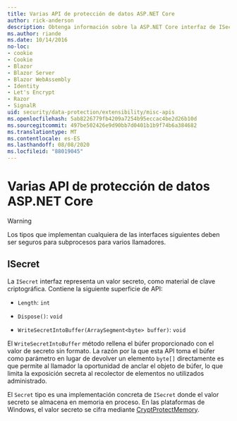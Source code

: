 ```yaml
---
title: Varias API de protección de datos ASP.NET Core
author: rick-anderson
description: Obtenga información sobre la ASP.NET Core interfaz de ISecret de protección de datos.
ms.author: riande
ms.date: 10/14/2016
no-loc:
- cookie
- Cookie
- Blazor
- Blazor Server
- Blazor WebAssembly
- Identity
- Let's Encrypt
- Razor
- SignalR
uid: security/data-protection/extensibility/misc-apis
ms.openlocfilehash: 5ab8226779fb4209a7254b95eccac4be2d26b10d
ms.sourcegitcommit: 497be502426e9d90bb7d0401b1b9f74b6a384682
ms.translationtype: MT
ms.contentlocale: es-ES
ms.lasthandoff: 08/08/2020
ms.locfileid: "88019045"
---
```

# <a name="miscellaneous-aspnet-core-data-protection-apis"></a>Varias API de protección de datos ASP.NET Core

<a name="data-protection-extensibility-mics-apis"></a>

>[!WARNING]
> Los tipos que implementan cualquiera de las interfaces siguientes deben ser seguros para subprocesos para varios llamadores.

## <a name="isecret"></a>ISecret

La `ISecret` interfaz representa un valor secreto, como material de clave criptográfica. Contiene la siguiente superficie de API:

* `Length`: `int`

* `Dispose()`: `void`

* `WriteSecretIntoBuffer(ArraySegment<byte> buffer)`: `void`

El `WriteSecretIntoBuffer` método rellena el búfer proporcionado con el valor de secreto sin formato. La razón por la que esta API toma el búfer como parámetro en lugar de devolver un elemento `byte[]` directamente es que permite al llamador la oportunidad de anclar el objeto de búfer, lo que limita la exposición secreta al recolector de elementos no utilizados administrado.

El `Secret` tipo es una implementación concreta de `ISecret` donde el valor secreto se almacena en memoria en proceso. En las plataformas de Windows, el valor secreto se cifra mediante [CryptProtectMemory](/windows/win32/api/dpapi/nf-dpapi-cryptprotectmemory).
